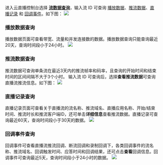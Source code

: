 进入云直播控制台选择 [**流数据查询**](https://console.cloud.tencent.com/live/analysis/stream)，输入流 ID 可查询 [播放数据](#play)、[推流数据](#push)、[直播记录](#live) 和 [回调事件](#reback)。如下图：
![](https://main.qcloudimg.com/raw/a279799c69bbf8237f309c24d9bbc6f0.png)

[](id:play)
### 播放数据查询 
播放数据页面可查看带宽、流量和并发连接数的数据。播放数据查询只能查询最近20天，查询时间段小于24小时。
![](https://main.qcloudimg.com/raw/982d59010ad53bda595f729bac09c1db.png)


[](id:push)
### 推流数据查询
推流数据可查询单条流在最近3天内的推流帧率和码率，且查询的开始时间和结束时间的区间间隔不大于3个小时。
输入流 ID 可查询后，选择**查看推流数据**可查询直播流推流信息。如下图：
![](https://main.qcloudimg.com/raw/0c3172ac701fdb880075cfd933419963.png)
 
 [](id:live)
### 直播记录查询
直播记录页面可查看关于直播流的流名称、推流域名、直播应用名称、开始/结束时间、推流时长和推流客户端ID，还可单击**详细信息**查看推流数据。直播记录可查询最近60天，查询时间段小于30天的数据。
![](https://main.qcloudimg.com/raw/d2fdfeeffdfbdc1e47ca7e7008f7c683.png)

[](id:reback)
### 回调事件查询
回调事件可查看直播流推流回调、断流回调和录制回调下，各类回调事件的流名称、推流域名、回调触发时间、应答时间和回调结果，还可点击**查看**回调信息。回调事件可查询最近5天，查询时间段小于24小时的数据。
![](https://main.qcloudimg.com/raw/fc56859d4b98441f745e9f3a3aaf6ca3.png)

